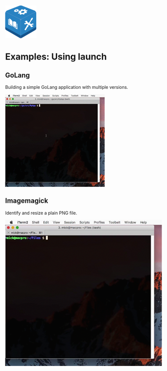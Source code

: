 ![Gearbox](https://github.com/gearboxworks/launch/raw/master/docs/Gearbox-100x.png)

# Examples: Using launch

## GoLang

Building a simple GoLang application with multiple versions.

![GoLang](https://github.com/gearboxworks/launch/raw/master/docs/launch-GoLang.gif)

## Imagemagick

Identify and resize a plain PNG file.

![Imagemagick](https://github.com/gearboxworks/launch/raw/master/docs/launch-Imagemagick.gif)

